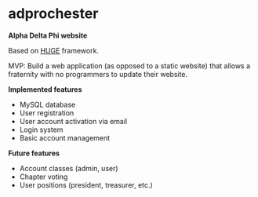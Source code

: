 # adprochester
__Alpha Delta Phi website__

Based on [HUGE](https://github.com/panique/huge) framework.

MVP: Build a web application (as opposed to a static website) that allows a fraternity with no programmers to update their website.

__Implemented features__
- MySQL database
- User registration
- User account activation via email
- Login system
- Basic account management

__Future features__
- Account classes (admin, user)
- Chapter voting
- User positions (president, treasurer, etc.)